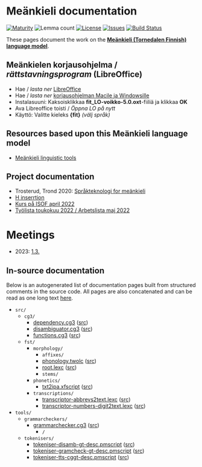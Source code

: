 # Meänkieli documentation

[![Maturity](https://img.shields.io/endpoint?url=https%3A%2F%2Fraw.githubusercontent.com%2Fgiellalt%2Flang-fit%2Fgh-pages%2Fmaturity.json)](https://giellalt.github.io/MaturityClassification.html)
![Lemma count](https://img.shields.io/endpoint?url=https%3A%2F%2Fraw.githubusercontent.com%2Fgiellalt%2Flang-fit%2Fgh-pages%2Flemmacount.json)
[![License](https://img.shields.io/github/license/giellalt/lang-fit)](https://github.com/giellalt/lang-fit/blob/main/LICENSE)
[![Issues](https://img.shields.io/github/issues/giellalt/lang-fit)](https://github.com/giellalt/lang-fit/issues)
[![Build Status](https://divvun-tc.giellalt.org/api/github/v1/repository/giellalt/lang-fit/main/badge.svg)](https://github.com/giellalt/lang-fit/actions)

These pages document the work on the **[Meänkieli (Tornedalen Finnish) language model](https://github.com/giellalt/lang-fit)**.

## Meänkielen korjausohjelma / *rättstavningsprogram* (LibreOffice)

- Hae / *lasta ner* [LibreOffice](https://www.libreoffice.org/download/download/)
- Hae / *lasta ner* [korjausohjelman Macile ja Windowsille](fit_LO-voikko-5.0.oxt)
- Instalasuuni: Kaksoisklikkaa **fit_LO-voikko-5.0.oxt**-fiiliä ja klikkaa **OK** 
- Ava Libreoffice toisti / *Öppna LO på nytt*
- Käyttö: Valitte kieleks **{fit}** *(välj språk)*

## Resources  based upon this Meänkieli language model

* [Meänkieli linguistic tools](https://giellatekno.uit.no/cgi/index.fit.eng.html)

## Project documentation

- Trosterud, Trond 2020: [Språkteknologi for meänkieli](rapport.pdf)
- [H inserrtion](HInsertion.md)
- [Kurs på ISOF april 2022](isof/index.md)
- [Työlista toukokuu 2022 / Arbetslista maj 2022](tyolista.md)


# Meetings

- 2023: [1.3.](meetings/230301.md)


## In-source documentation

Below is an autogenerated list of documentation pages built from structured comments in the source code. All pages are also concatenated and can be read as one long text [here](fit.md).

* `src/`
    * `cg3/`
        * [dependency.cg3](src-cg3-dependency.cg3.html) ([src](https://github.com/giellalt/lang-fit/blob/main/src/cg3/dependency.cg3))
        * [disambiguator.cg3](src-cg3-disambiguator.cg3.html) ([src](https://github.com/giellalt/lang-fit/blob/main/src/cg3/disambiguator.cg3))
        * [functions.cg3](src-cg3-functions.cg3.html) ([src](https://github.com/giellalt/lang-fit/blob/main/src/cg3/functions.cg3))
    * `fst/`
        * `morphology/`
            * `affixes/`
            * [phonology.twolc](src-fst-morphology-phonology.twolc.html) ([src](https://github.com/giellalt/lang-fit/blob/main/src/fst/morphology/phonology.twolc))
            * [root.lexc](src-fst-morphology-root.lexc.html) ([src](https://github.com/giellalt/lang-fit/blob/main/src/fst/morphology/root.lexc))
            * `stems/`
        * `phonetics/`
            * [txt2ipa.xfscript](src-fst-phonetics-txt2ipa.xfscript.html) ([src](https://github.com/giellalt/lang-fit/blob/main/src/fst/phonetics/txt2ipa.xfscript))
        * `transcriptions/`
            * [transcriptor-abbrevs2text.lexc](src-fst-transcriptions-transcriptor-abbrevs2text.lexc.html) ([src](https://github.com/giellalt/lang-fit/blob/main/src/fst/transcriptions/transcriptor-abbrevs2text.lexc))
            * [transcriptor-numbers-digit2text.lexc](src-fst-transcriptions-transcriptor-numbers-digit2text.lexc.html) ([src](https://github.com/giellalt/lang-fit/blob/main/src/fst/transcriptions/transcriptor-numbers-digit2text.lexc))
* `tools/`
    * `grammarcheckers/`
        * [grammarchecker.cg3](tools-grammarcheckers-grammarchecker.cg3.html) ([src](https://github.com/giellalt/lang-fit/blob/main/tools/grammarcheckers/grammarchecker.cg3))
            * `/`
    * `tokenisers/`
        * [tokeniser-disamb-gt-desc.pmscript](tools-tokenisers-tokeniser-disamb-gt-desc.pmscript.html) ([src](https://github.com/giellalt/lang-fit/blob/main/tools/tokenisers/tokeniser-disamb-gt-desc.pmscript))
        * [tokeniser-gramcheck-gt-desc.pmscript](tools-tokenisers-tokeniser-gramcheck-gt-desc.pmscript.html) ([src](https://github.com/giellalt/lang-fit/blob/main/tools/tokenisers/tokeniser-gramcheck-gt-desc.pmscript))
        * [tokeniser-tts-cggt-desc.pmscript](tools-tokenisers-tokeniser-tts-cggt-desc.pmscript.html) ([src](https://github.com/giellalt/lang-fit/blob/main/tools/tokenisers/tokeniser-tts-cggt-desc.pmscript))
